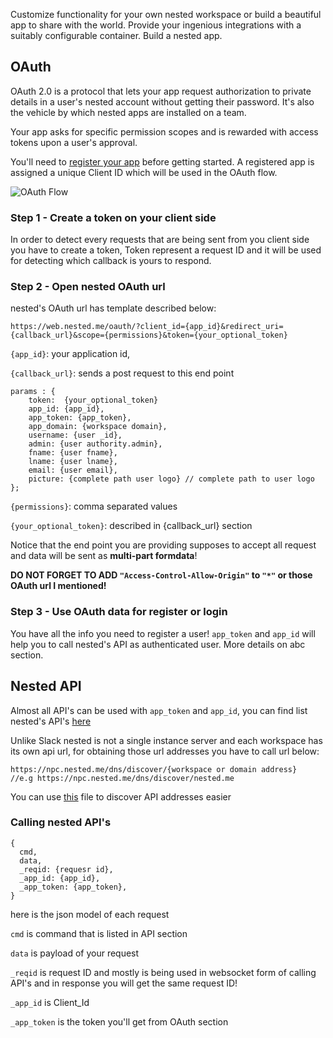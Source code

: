 Customize functionality for your own nested workspace or build a beautiful app to share with the world. Provide your ingenious integrations with a suitably configurable container. Build a nested app.

## OAuth
OAuth 2.0 is a protocol that lets your app request authorization to private details in a user's nested account without getting their password. It's also the vehicle by which nested apps are installed on a team.

Your app asks for specific permission scopes and is rewarded with access tokens upon a user's approval.

You'll need to [register your app](https://store.nested.me/) before getting started. A registered app is assigned a unique Client ID which will be used in the OAuth flow.

![OAuth Flow](https://a.slack-edge.com/bfaba/img/api/slack_oauth_flow_diagram@2x.png)

### Step 1 - Create a token on your client side
In order to detect every requests that are being sent from you client side you have to create a token, Token represent a request ID and it will be used for detecting which callback is yours to respond.

### Step 2 - Open nested OAuth url
nested's OAuth url has template described below:

    https://web.nested.me/oauth/?client_id={app_id}&redirect_uri={callback_url}&scope={permissions}&token={your_optional_token}

`{app_id}`: your application id,

`{callback_url}`: sends a post request to this end point

    params : {
	    token:  {your_optional_token}
	    app_id: {app_id},
	    app_token: {app_token},
	    app_domain: {workspace domain},
	    username: {user _id},
	    admin: {user authority.admin},
	    fname: {user fname},
	    lname: {user lname},
	    email: {user email},
	    picture: {complete path user logo} // complete path to user logo
    };

`{permissions}`: comma separated values

`{your_optional_token}`: described in {callback_url} section

Notice that the end point you are providing supposes to accept all request and data will be sent as  **multi-part formdata**!

**DO NOT FORGET TO ADD `"Access-Control-Allow-Origin"` to `"*"` or those OAuth url I mentioned!**

### Step 3 - Use OAuth data for register or login
You have all the info you need to register a user!
`app_token` and `app_id` will help you to call nested's API as authenticated user. More details on abc section.

## Nested API
Almost all API's can be used with `app_token` and `app_id`, you can find list nested's API's [here](http://webapp.ronaksoftware.com:2222/)

Unlike Slack nested is not a single instance server and each workspace has its own api url, for obtaining those url addresses you have to call url below:

    https://npc.nested.me/dns/discover/{workspace or domain address}
    //e.g https://npc.nested.me/dns/discover/nested.me
You can use [this](/lib/nested.js) file to discover API addresses easier

### Calling nested API's

    {
      cmd,
      data,
      _reqid: {requesr id},
      _app_id: {app_id},
      _app_token: {app_token},
    }
here is the json model of each request

`cmd` is command that is listed in API section

`data` is payload of your request

`_reqid` is request ID and mostly is being used in websocket form of calling API's and in response you will get the same request ID!

`_app_id` is Client_Id

`_app_token` is the token you'll get from OAuth section
